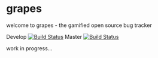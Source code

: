 # grapes 
welcome to grapes - the gamified open source bug tracker

Develop [![Build Status](https://travis-ci.org/PieterVanPittens/grapes.svg?branch=develop)](https://travis-ci.org/PieterVanPittens/grapes)
Master [![Build Status](https://travis-ci.org/PieterVanPittens/grapes.svg?branch=master)](https://travis-ci.org/PieterVanPittens/grapes)

work in progress...